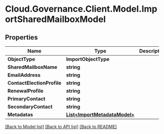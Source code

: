 # Cloud.Governance.Client.Model.ImportSharedMailboxModel
## Properties

Name | Type | Description | Notes
------------ | ------------- | ------------- | -------------
**ObjectType** | **ImportObjectType** |  | [optional] 
**SharedMailboxName** | **string** |  | [optional] 
**EmailAddress** | **string** |  | [optional] 
**ContactElectionProfile** | **string** |  | [optional] 
**RenewalProfile** | **string** |  | [optional] 
**PrimaryContact** | **string** |  | [optional] 
**SecondaryContact** | **string** |  | [optional] 
**Metadatas** | [**List&lt;ImportMetadataModel&gt;**](ImportMetadataModel.md) |  | [optional] 

[[Back to Model list]](../README.md#documentation-for-models) [[Back to API list]](../README.md#documentation-for-api-endpoints) [[Back to README]](../README.md)

